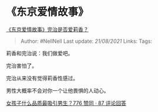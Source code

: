# 《东京爱情故事》
[《东京爱情故事》完治是否爱莉香？](https://www.zhihu.com/question/57097127/answer/1814824756)

> Author: #NellNell
Last update: *21/08/2021*
Links:
Tags:

莉香和完治说：我们做爱吧。

完治害怕了。

完治从来没有觉得莉香性感过。

男性大概率不会对你一个让他畏惧的人动心。

[女孩子什么品质最吸引男生？776 赞同 · 87 评论回答](https://www.zhihu.com/question/313462176/answer/1750706419)
